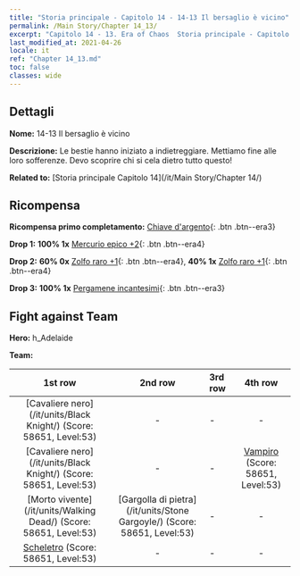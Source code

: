 ```yaml
---
title: "Storia principale - Capitolo 14 - 14-13 Il bersaglio è vicino"
permalink: /Main Story/Chapter 14_13/
excerpt: "Capitolo 14 - 13. Era of Chaos  Storia principale - Capitolo 14_13. 14-13 Il bersaglio è vicino"
last_modified_at: 2021-04-26
locale: it
ref: "Chapter 14_13.md"
toc: false
classes: wide
---
```


## Dettagli

 **Nome:** 14-13 Il bersaglio è vicino

 **Descrizione:** Le bestie hanno iniziato a indietreggiare. Mettiamo fine alle loro sofferenze. Devo scoprire chi si cela dietro tutto questo!

 **Related to:** [Storia principale Capitolo 14](/it/Main Story/Chapter 14/)

## Ricompensa

 **Ricompensa primo completamento:** [Chiave d'argento](/ItemsIT/con_693/){: .btn .btn--era3}

 **Drop 1:** **100% 1x** [Mercurio epico +2](/ItemsIT/mat_49/){: .btn .btn--era4}

 **Drop 2:** **60% 0x** [Zolfo raro +1](/ItemsIT/mat_43/){: .btn .btn--era4}, **40% 1x** [Zolfo raro +1](/ItemsIT/mat_43/){: .btn .btn--era4}

 **Drop 3:** **100% 1x** [Pergamene incantesimi](/ItemsIT/con_694/){: .btn .btn--era3}


## Fight against Team
 **Hero:** h_Adelaide

 **Team:**


  | 1st row | 2nd row | 3rd row | 4th row |
  |:----:|:----:|:----|:----:|
  | [Cavaliere nero](/it/units/Black Knight/) (Score: 58651, Level:53)  | - | - | - |
  | [Cavaliere nero](/it/units/Black Knight/) (Score: 58651, Level:53)  | - | - | [Vampiro](/it/units/Vampire/) (Score: 58651, Level:53)  |
  | [Morto vivente](/it/units/Walking Dead/) (Score: 58651, Level:53)  | [Gargolla di pietra](/it/units/Stone Gargoyle/) (Score: 58651, Level:53)  | - | - |
  | [Scheletro](/it/units/Skeleton/) (Score: 58651, Level:53)  | - | - | - |


